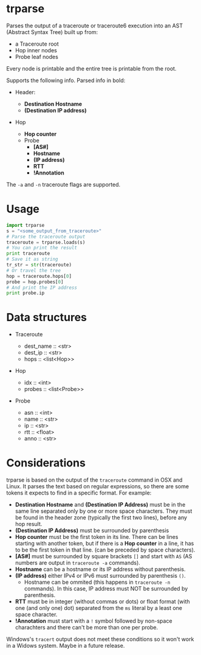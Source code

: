 # trparse

Parses the output of a traceroute or traceroute6 execution into an AST
(Abstract Syntax Tree) built up from:

-   a Traceroute root
-   Hop inner nodes
-   Probe leaf nodes

Every node is printable and the entire tree is printable from the root.

Supports the following info. Parsed info in bold:

- Header:
	- **Destination Hostname**
	- **(Destination IP address)**

- Hop
	- **Hop counter**
	- Probe
	    - **[AS\#]**
		- **Hostname**
		- **(IP address)**
		- **RTT**
		- **!Annotation**

The `-a` and `-n` traceroute flags are supported.

# Usage

```python
import trparse
s = "<some_output_from_traceroute>"
# Parse the traceroute output
traceroute = trparse.loads(s)
# You can print the result
print traceroute
# Save it as string
tr_str = str(traceroute) 
# Or travel the tree
hop = traceroute.hops[0]
probe = hop.probes[0]
# And print the IP address
print probe.ip
```

# Data structures

- Traceroute
	- dest_name :: \<str\>
	- dest_ip :: \<str\>
	- hops :: \<list\<Hop\>\>

- Hop
	- idx :: \<int\>
	- probes :: \<list\<Probe\>\>

- Probe
	- asn :: \<int\>
	- name :: \<str\>
	- ip :: \<str\>
	- rtt :: \<float\>
	- anno :: \<str\>

# Considerations

trparse is based on the output of the `traceroute` command in OSX and
Linux. It parses the text based on regular expressions, so there are
some tokens it expects to find in a specific format. For example:

-   **Destination Hostname** and **(Destination IP Address)** must be in
	the same line separated only by one or more space characters. They
	must be found in the header zone (typically the first two lines),
	before any hop result.
-   **(Destination IP Address)** must be surrounded by parenthesis
-   **Hop counter** must be the first token in its line. There can be
	lines starting with another token, but if there is a **Hop counter**
	in a line, it has to be the first token in that line. (can be
	preceded by space characters).
-   **[AS\#]** must be surrounded by square brackets `[]` and start with
	`AS` (AS numbers are output in `traceroute -a` commands).
-   **Hostname** can be a hostname or its IP address without parenthesis.
-   **(IP address)** either IPv4 or IPv6 must surrounded by parenthesis
	`()`.
    -    Hostname can be ommited (this happens in `traceroute -n`
         commands). In this case, IP address must NOT be surrounded by
         parenthesis.
-   **RTT** must be in integer (without commas or dots) or float format
	(with one (and only one) dot) separated from the `ms` literal by a
	least one space character.
-   **!Annotation** must start with a `!` symbol followed by non-space
	charachters and there can't be more than one per probe.

Windows's `tracert` output does not meet these conditions so it won't
work in a Widows system. Maybe in a future release.
